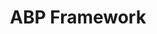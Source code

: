 ---
blog: https://blog.abp.io/
git: https://github.com/abpframework/abp
logohandle: abpio
sort: abp
title: ABP Framework
twitter: https://x.com/abpframework
website: http://abp.io/
---